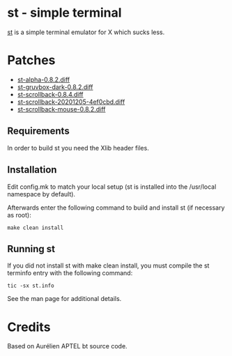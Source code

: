 # st - simple terminal
[st](https://dl.suckless.org/st/st-0.8.2.tar.gz) is a simple terminal emulator for X which sucks less.

# Patches

* [st-alpha-0.8.2.diff](https://st.suckless.org/patches/alpha/st-alpha-0.8.2.diff)
* [st-gruvbox-dark-0.8.2.diff](https://st.suckless.org/patches/gruvbox/st-gruvbox-dark-0.8.2.diff)
* [st-scrollback-0.8.4.diff](https://st.suckless.org/patches/scrollback/st-scrollback-0.8.4.diff)
* [st-scrollback-20201205-4ef0cbd.diff](https://st.suckless.org/patches/scrollback/st-scrollback-20201205-4ef0cbd.diff)
* [st-scrollback-mouse-0.8.2.diff](https://st.suckless.org/patches/scrollback/st-scrollback-mouse-0.8.2.diff)


## Requirements

In order to build st you need the Xlib header files.


## Installation

Edit config.mk to match your local setup (st is installed into
the /usr/local namespace by default).

Afterwards enter the following command to build and install st (if
necessary as root):

    make clean install


## Running st

If you did not install st with make clean install, you must compile
the st terminfo entry with the following command:

    tic -sx st.info

See the man page for additional details.

# Credits
Based on Aurélien APTEL <aurelien dot aptel at gmail dot com> bt source code.

